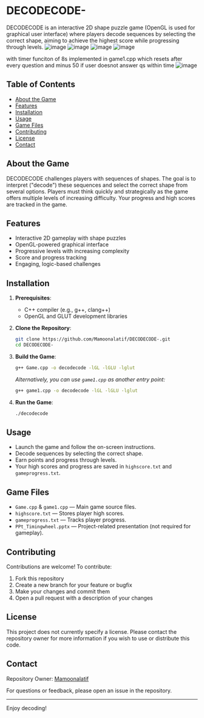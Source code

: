 # DECODECODE-

DECODECODE is an interactive 2D shape puzzle game (OpenGL is used for graphical user interface) where players decode sequences by selecting the correct shape, aiming to achieve the highest score while progressing through levels.
![image](https://github.com/Mamoonalatif/DECODECODE-/assets/151760913/32d4e2d1-1fe5-41a8-bd6c-186fc82f413e)
![image](https://github.com/Mamoonalatif/DECODECODE-/assets/151760913/fadb9842-073c-4461-8365-9bd9b897d13d)
![image](https://github.com/Mamoonalatif/DECODECODE-/assets/151760913/31e2d40c-c4f2-4f80-b1b6-c1c70b3ab9ac)
![image](https://github.com/Mamoonalatif/DECODECODE-/assets/151760913/61dc6e95-3902-4b89-8298-22d9ff0d4086)

with timer funciton of 8s implemented in game1.cpp which resets after every question and minus 50 if user doesnot answer qs within time
![image](https://github.com/user-attachments/assets/6f3b762f-e5d6-43f7-b922-082982d473af)

## Table of Contents

- [About the Game](#about-the-game)
- [Features](#features)
- [Installation](#installation)
- [Usage](#usage)
- [Game Files](#game-files)
- [Contributing](#contributing)
- [License](#license)
- [Contact](#contact)

## About the Game

DECODECODE challenges players with sequences of shapes. The goal is to interpret ("decode") these sequences and select the correct shape from several options. Players must think quickly and strategically as the game offers multiple levels of increasing difficulty. Your progress and high scores are tracked in the game.

## Features

- Interactive 2D gameplay with shape puzzles
- OpenGL-powered graphical interface
- Progressive levels with increasing complexity
- Score and progress tracking
- Engaging, logic-based challenges

## Installation

1. **Prerequisites**:
    - C++ compiler (e.g., g++, clang++)
    - OpenGL and GLUT development libraries

2. **Clone the Repository**:
    ```bash
    git clone https://github.com/Mamoonalatif/DECODECODE-.git
    cd DECODECODE-
    ```

3. **Build the Game**:
    ```bash
    g++ Game.cpp -o decodecode -lGL -lGLU -lglut
    ```
    *Alternatively, you can use `game1.cpp` as another entry point:*
    ```bash
    g++ game1.cpp -o decodecode -lGL -lGLU -lglut
    ```

4. **Run the Game**:
    ```bash
    ./decodecode
    ```

## Usage

- Launch the game and follow the on-screen instructions.
- Decode sequences by selecting the correct shape.
- Earn points and progress through levels.
- Your high scores and progress are saved in `highscore.txt` and `gameprogress.txt`.

## Game Files

- `Game.cpp` & `game1.cpp` — Main game source files.
- `highscore.txt` — Stores player high scores.
- `gameprogress.txt` — Tracks player progress.
- `PPt_Timingwheel.pptx` — Project-related presentation (not required for gameplay).

## Contributing

Contributions are welcome! To contribute:

1. Fork this repository
2. Create a new branch for your feature or bugfix
3. Make your changes and commit them
4. Open a pull request with a description of your changes

## License

This project does not currently specify a license. Please contact the repository owner for more information if you wish to use or distribute this code.

## Contact

Repository Owner: [Mamoonalatif](https://github.com/Mamoonalatif)

For questions or feedback, please open an issue in the repository.

---
Enjoy decoding!


